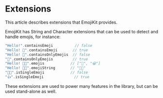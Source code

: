 # Extensions

This article describes extensions that EmojiKit provides.

EmojiKit has String and Character extensions that can be used to detect and handle emojis, for instance:

```swift
"Hello!".containsEmoji          // false
"Hello! 👋".containsEmoji       // true
"Hello! 👋".containsOnlyEmojis  // false
"👋".containsOnlyEmojis         // true
"Hello! 👋😀".emojis            // ["👋", "😀"]
"Hello! 👋😀".emojiString       // "👋😀"
"🫸🫷".isSingleEmoji            // false
"👍".isSingleEmoji              // true
```

These extensions are used to power many features in the library, but can be used stand-alone as well.



[GitHub]: https://github.com/Kankoda/EmojiKit
[Website]: https://kankoda.com/emojikit
